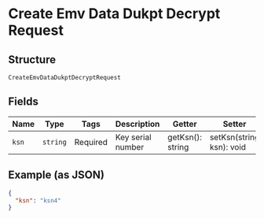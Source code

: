 
# Create Emv Data Dukpt Decrypt Request

## Structure

`CreateEmvDataDukptDecryptRequest`

## Fields

| Name | Type | Tags | Description | Getter | Setter |
|  --- | --- | --- | --- | --- | --- |
| `ksn` | `string` | Required | Key serial number | getKsn(): string | setKsn(string ksn): void |

## Example (as JSON)

```json
{
  "ksn": "ksn4"
}
```

